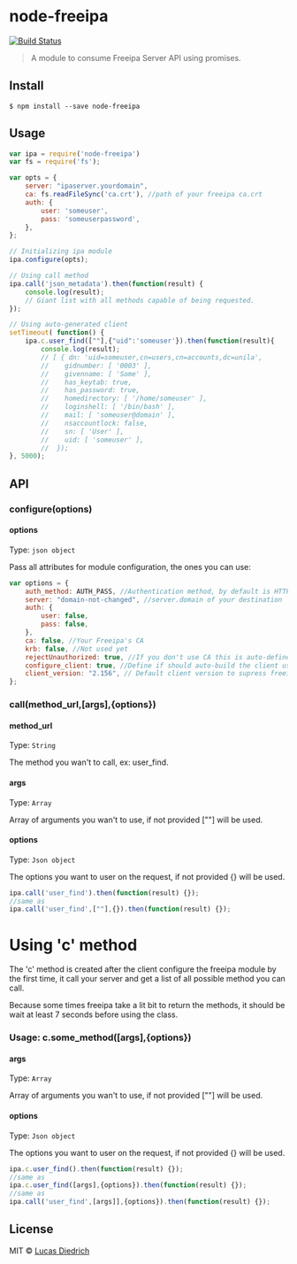 # node-freeipa

[![Build Status](https://travis-ci.org/lucasdiedrich/node-freeipa.svg?branch=master)](https://travis-ci.org/lucasdiedrich/node-freeipa)

> A module to consume Freeipa Server API using promises.


## Install

```
$ npm install --save node-freeipa
```

## Usage

```js
var ipa = require('node-freeipa')
var fs = require('fs');

var opts = {
	server: "ipaserver.yourdomain",
	ca: fs.readFileSync('ca.crt'), //path of your freeipa ca.crt
	auth: {
		user: 'someuser',
		pass: 'someuserpassword',
	},
};

// Initializing ipa module
ipa.configure(opts);

// Using call method
ipa.call('json_metadata').then(function(result) {
 	console.log(result);
 	// Giant list with all methods capable of being requested.
});

// Using auto-generated client
setTimeout( function() {
	ipa.c.user_find([""],{"uid":'someuser'}).then(function(result){
		console.log(result);
		// [ { dn: 'uid=someuser,cn=users,cn=accounts,dc=unila',
		//    gidnumber: [ '0003' ],
		//    givenname: [ 'Some' ],
		//    has_keytab: true,
		//    has_password: true,
		//    homedirectory: [ '/home/someuser' ],
		//    loginshell: [ '/bin/bash' ],
		//    mail: [ 'someuser@domain' ],
		//    nsaccountlock: false,
		//    sn: [ 'User' ],
		//    uid: [ 'someuser' ],
		//	});
}, 5000);

```


## API

### configure(options)

#### options

Type: `json object`

Pass all attributes for module configuration, the ones you can use:
```js
var options = {
	auth_method: AUTH_PASS, //Authentication method, by default is HTTP
	server: "domain-not-changed", //server.domain of your destination
	auth: {
		user: false,
		pass: false,
	},
	ca: false, //Your Freeipa's CA
	krb: false, //Not used yet
	rejectUnauthorized: true, //If you don't use CA this is auto-defined as false.
	configure_client: true, //Define if should auto-build the client using json api.
	client_version: "2.156", // Default client version to supress freeipa warning message.
};
```

### call(method_url,[args],{options})

#### method_url

Type: `String`

The method you wan't to call, ex: user_find.

#### args

Type: `Array`

Array of arguments you wan't to use, if not provided [""] will be used.

#### options

Type: `Json object`

The options you want to user on the request, if not provided {} will be used.

```js
ipa.call('user_find').then(function(result) {});
//same as
ipa.call('user_find',[""],{}).then(function(result) {});
```

# Using 'c' method
The 'c' method is created after the client configure the freeipa module by the first time, it call your server and get a list of all possible method you can call.

Because some times freeipa take a lit bit to return the methods, it should be wait at least 7 seconds before using the class.
### Usage: c.some_method([args],{options})

#### args

Type: `Array`

Array of arguments you wan't to use, if not provided [""] will be used.

#### options

Type: `Json object`

The options you want to user on the request, if not provided {} will be used.

```js
ipa.c.user_find().then(function(result) {});
//same as
ipa.c.user_find([args],{options}).then(function(result) {});
//same as
ipa.call('user_find',[args]],{options}).then(function(result) {});
```

## License

MIT © [Lucas Diedrich](https://github.com/lucasdiedrich)
